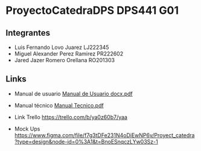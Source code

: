 # ProyectoCatedraDPS DPS441 G01

## Integrantes
+ Luis Fernando Lovo Juarez LJ222345
+ Miguel Alexander Perez Ramirez PR222602
+ Jared Jazer Romero Orellana RO201303

## Links
- Manual de usuario
[Manual de Usuario docx.pdf](https://github.com/Jaredromero1/ProyectoCatedra_Dps/files/11454394/Manual.de.Usuario.docx.pdf)

- Manual técnico
[Manual Tecnico.pdf](https://github.com/Jaredromero1/ProyectoCatedra_Dps/files/11454402/Manual.Tecnico.pdf)

- Link Trello
https://trello.com/b/ya0z60b7/yaa

- Mock Ups
https://www.figma.com/file/f7g3tDFe231N4oDiEwNP6v/Proyect_catedra?type=design&node-id=0%3A1&t=BnoESnqczLYw03Sz-1
